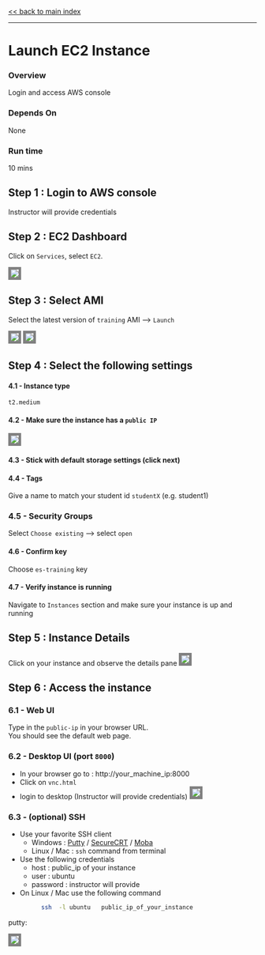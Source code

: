 <link rel='stylesheet' href='assets/main.css'/>

[<< back to main index](README.md) 

---

# Launch EC2 Instance

### Overview
Login and access AWS console

### Depends On 
None

### Run time
10 mins


## Step 1 : Login to AWS console
Instructor will provide credentials

## Step 2 : EC2 Dashboard
Click on `Services`,  select `EC2`.

<img src="assets/images/ec2a.png" style="border: 5px solid grey ; max-width:100%;" /> 

## Step 3 : Select AMI
Select the latest version of `training` AMI --> `Launch`

<img src="assets/images/ec2b.png" style="border: 5px solid grey ; max-width:100%;" /> 
<img src="assets/images/ec2c.png" style="border: 5px solid grey ; max-width:100%;" /> 

## Step 4 : Select the following settings
#### 4.1 - Instance type
`t2.medium`

#### 4.2 - Make sure the instance has a `public IP`
  <img src="assets/images/ec2d.png" style="border: 5px solid grey ; max-width:100%;" /> 


#### 4.3 - Stick with default storage settings (click next)

#### 4.4 - Tags
Give a name to match your student id `studentX` (e.g. student1)

### 4.5 - Security Groups
Select `Choose existing` --> select `open`

#### 4.6 - Confirm key
Choose `es-training` key

#### 4.7 - Verify instance is running
Navigate to `Instances` section and make sure your instance is up and running


## Step 5 : Instance Details
Click on your instance and observe the details pane
<img src="assets/images/ec2e.png" style="border: 5px solid grey ; max-width:100%;" /> 

## Step 6 : Access the instance

### 6.1 - Web UI
Type in the `public-ip` in your browser URL.  
You should see the default web page.

### 6.2 - Desktop UI (port `8000`)
* In your browser go to :  http://your_machine_ip:8000
* Click on `vnc.html`
* login to desktop  (Instructor will provide credentials)
  <img src="assets/images/vnc1.png" style="border: 5px solid grey ; max-width:100%;" /> 

### 6.3 - (optional) SSH
* Use your favorite SSH client 
   - Windows : [Putty](http://www.putty.org/)  / [SecureCRT](https://www.vandyke.com/products/securecrt/) / [Moba](http://mobaxterm.mobatek.net/)
   - Linux / Mac : `ssh` command from terminal
* Use the following credentials
    - host : public_ip of your instance
    - user : ubuntu
    - password : instructor will provide
* On Linux / Mac use the following command
  ```bash
        ssh  -l ubuntu   public_ip_of_your_instance
  ```

putty:

  <img src="assets/images/putty1.png" style="border: 5px solid grey ; max-width:100%;" /> 

